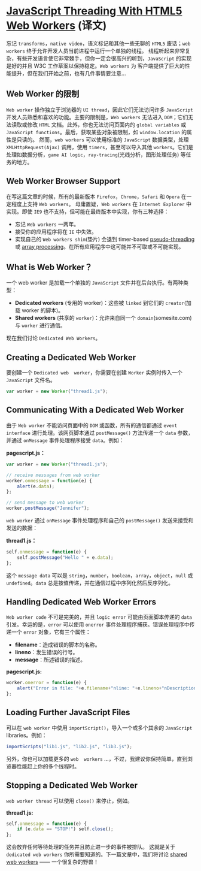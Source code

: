# [JavaScript Threading With HTML5 Web Workers][1] (译文)

忘记 `transforms`，`native video`，语义标记和其他一些无聊的 `HTML5` 废话；`web workers` 终于允许开发人员当前进程中运行一个单独的线程。
线程听起来非常复杂，有些开发语言使它非常棘手，但你一定会很高兴的听到，`JavaScript` 的实现是好的并且 W3C 工作草案以保持稳定。`Web workers` 为 客户端提供了巨大的性能提升，但在我们开始之前，也有几件事情要注意...

## Web Worker 的限制
`Web worker` 操作独立于浏览器的 `UI thread`，因此它们无法访问许多 `JavaScript` 开发人员熟悉和喜欢的功能。主要的限制是，`Web workers` 无法进入 `DOM`；它们无法读取或修改 `HTML` 文档。此外，你也无法访问页面内的 `global variables` 或 `JavaScript functions`。最后，获取某些对象被限制，如 `window.location` 的属性是只读的。
然而，`web workers` 可以使用标准的 `JavaScript` 数据类型，处理 `XMLHttpRequest(Ajax)` 调用，使用 `timers`，甚至可以导入其他 `workers`。它们是处理如数据分析，`game AI logic`，`ray-tracing`(光线分析，图形处理任务) 等任务的地方。

## Web Worker Browser Support
在写这篇文章的时候，所有的最新版本 `Firefox`，`Chrome`，`Safari` 和 `Opera` 在一定程度上支持 `Web workers`。
毋庸置疑，`Web workers` 在 `Internet Explorer` 中实现。即使 `IE9` 也不支持，但可能在最终版本中实现，你有三种选择：

 - 忘记 `Web workers` 一两年。
 - 接受你的应用程序将在 `IE` 中失效。
 - 实现自己的 `Web workers shim`(垫片) 会退到 timer-based [pseudo-threading][2] 或 [array processing][3]。在所有应用程序中这可能并不可取或不可能实现。

## What is Web Worker？
一个 web worker 是加载一个单独的 `JavaScript` 文件并在后台执行。有两种类型：

 - **Dedicated workers** (专用的 worker)：这些被 `linked` 到它们的 `creator`(加载 worker 的脚本)。
 - **Shared workers** (共享的 `worker`)：允许来自同一个 `domain`(somesite.com) 与 `worker` 进行通信。

现在我们讨论 `Dedicated Web Workers`。

## Creating a Dedicated Web Worker
要创建一个 `Dedicated web  worker`，你需要在创建 `Worker` 实例时传入一个 `JavaScript` 文件名。
```javascript
var worker = new Worker("thread1.js");
```

## Communicating With a Dedicated Web Worker
由于 `Web worker` 不能访问页面中的 `DOM` 或函数，所有的通信都通过 `event interface` 进行处理。该网页脚本通过 `postMessage()` 方法传递一个 `data` 参数，并通过 `onMessage` 事件处理程序接受 `data`。例如：

**pagescript.js：**
```javascript
var worker = new Worker("thread1.js");

// receive messages from web worker
worker.onmessage = function(e) {
	alert(e.data);
};

// send message to web worker
worker.postMessage("Jennifer");
```
`web worker` 通过 `onMessage` 事件处理程序和自己的 `postMessage()` 发送来接受和发送的数据：

**thread1.js：**
```javascript
self.onmessage = function(e) {
	self.postMessage("Hello " + e.data);
};
```
这个 `message data` 可以是 `string`，`number`，`boolean`，`array`，`object`，`null` 或 `undefined`。`data` 总是按值传递，并在通信过程中序列化然后反序列化。

## Handling Dedicated Web Worker Errors
`Web worker code` 不可是完美的，并且 `logic error` 可能由页面脚本传递的 `data` 引发。幸运的是，`error` 可以使用 `onerror` 事件处理程序捕获。错误处理程序中传递一个 `error` 对象，它有三个属性：

 - **filename**：造成错误的脚本的名称。
 - **lineno**：发生错误的行号。
 - **message**：所述错误的描述。

**pagescript.js:**
```javascript
worker.onerror = function(e) {
	alert("Error in file: "+e.filename+"nline: "+e.lineno+"nDescription: "+e.message);
};
```

## Loading Further JavaScript Files
可以在 `web worker` 中使用 `importScript()`，导入一个或多个其余的 `JavaScript` libraries。例如：
```javascript
importScripts("lib1.js", "lib2.js", "lib3.js");
```
另外，你也可以加载更多的 `web  workers` ...，不过，我建议你保持简单，直到浏览器性能赶上你的多个线程时。

## Stopping a Dedicated Web Worker
`web worker thread` 可以使用 `close()` 来停止，例如。

**thread1.js:**
```javascript
self.onmessage = function(e) {
	if (e.data == "STOP!") self.close();
};
```
这会放弃任何等待处理的任务并且防止进一步的事件被排队。
这就是关于 `dedicated web workers` 你所需要知道的。下一篇文章中，我们将讨论 [shared web workers][4] —— 一个很复杂的野兽！

  
  [1]: http://www.sitepoint.com/javascript-threading-html5-web-workers/
  [2]: http://www.sitepoint.com/javascript-timer-pseudo-threading/
  [3]: http://www.sitepoint.com/javascript-large-data-processing/
  [4]: http://www.sitepoint.com/javascript-shared-web-workers-html5/
  
 
